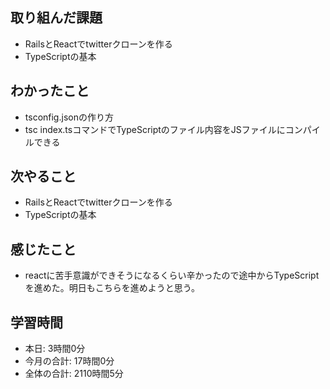 ## 取り組んだ課題
- RailsとReactでtwitterクローンを作る
- TypeScriptの基本
## わかったこと
- tsconfig.jsonの作り方
- tsc index.tsコマンドでTypeScriptのファイル内容をJSファイルにコンパイルできる
## 次やること
- RailsとReactでtwitterクローンを作る
- TypeScriptの基本
## 感じたこと
- reactに苦手意識ができそうになるくらい辛かったので途中からTypeScriptを進めた。明日もこちらを進めようと思う。
## 学習時間
- 本日: 3時間0分
- 今月の合計: 17時間0分
- 全体の合計: 2110時間5分
